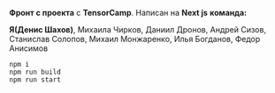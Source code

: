 **Фронт с проекта** с **TensorCamp**. 
Написан на **Next js**
**команда:**

**Я(Денис Шахов)**,
Михаила Чирков,
Даниил Дронов,
Андрей Сизов,
Станислав Солопов,
Михаил Монжаренко,
Илья Богданов,
Федор Анисимов
```
npm i
npm run build
npm run start
```
